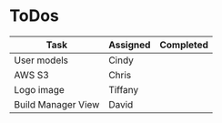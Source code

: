 # ToDos
| Task | Assigned | Completed |
| --- | --- | --- |
| User models | Cindy |  |
| AWS S3 | Chris |  |
| Logo image | Tiffany |  |
| Build Manager View | David |  |
